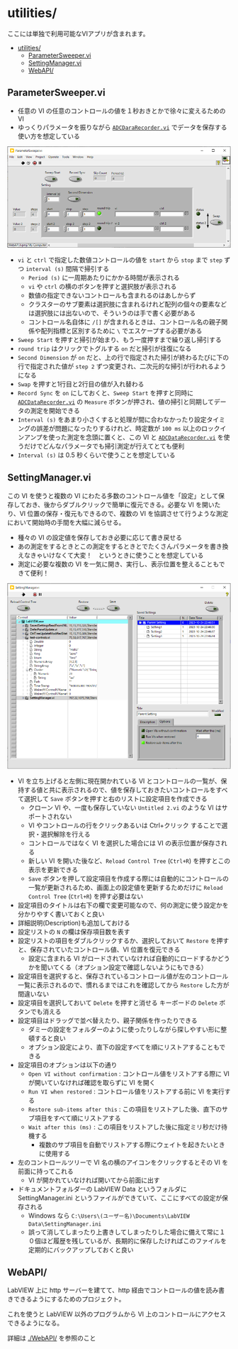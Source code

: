 utilities/
==

ここには単独で利用可能なVIアプリが含まれます。

- [utilities/](#utilities)
  - [ParameterSweeper.vi](#parametersweepervi)
  - [SettingManager.vi](#settingmanagervi)
  - [WebAPI/](#webapi)

ParameterSweeper.vi
--

- 任意の VI の任意のコントロールの値を１秒おきとかで徐々に変えるための VI
- ゆっくりパラメータを振りながら [`ADCDaraRecorder.vi`](../hardware/#adcdatarecordervi--adc-の電圧値を記録するアプリ) でデータを保存する使い方を想定している

![](image4md/panel-ParameterSweeper.png)

- `vi` と `ctrl` で指定した数値コントロールの値を `start` から `stop` まで `step` ずつ `interval (s)` 間隔で掃引する
  - `Period (s)` に一周期あたりにかかる時間が表示される
  - `vi` や `ctrl` の横のボタンを押すと選択肢が表示される
  - 数値の指定できないコントロールも含まれるのはあしからず
  - クラスターのサブ要素は選択肢に含まれるけれど配列の個々の要素などは選択肢には出ないので、そういうのは手で書く必要がある
  - コントロール名自体に `/[]` が含まれるときは、コントロール名の親子関係や配列指標と区別するために `\` でエスケープする必要がある
- `Sweep Start` を押すと掃引が始まり、もう一度押すまで繰り返し掃引する
- `round trip` はクリックでトグルする `on` だと掃引が往復になる
- `Second Dimension` が `on` だと、上の行で指定された掃引が終わるたびに下の行で指定された値が `step 2` ずつ変更され、二次元的な掃引が行われるようになる
- `Swap` を押すと1行目と2行目の値が入れ替わる
- `Record Sync` を `on` にしておくと、`Sweep Start` を押すと同時に [`ADCDataRecorder.vi`](../hardware/#adcdatarecordervi--adc-の電圧値を記録するアプリ) の `Measure` ボタンが押され、値の掃引と同期してデータの測定を開始できる
- `Interval (s)` をあまり小さくすると処理が間に合わなかったり設定タイミングの誤差が問題になったりするけれど、時定数が `100 ms` 以上のロックインアンプを使った測定を念頭に置くと、この VI と [`ADCDataRecorder.vi`](../hardware/#adcdatarecordervi--adc-の電圧値を記録するアプリ) を使うだけでどんなパラメータでも掃引測定が行えてとても便利
- `Interval (s)` は 0.5 秒くらいで使うことを想定している

SettingManager.vi
--

この VI を使うと複数の VI にわたる多数のコントロール値を「設定」として保存しておき、後からダブルクリックで簡単に復元できる。必要な VI を開いたり、VI 位置の保存・復元もできるので、複数の VI を協調させて行うような測定において開始時の手間を大幅に減らせる。

- 種々の VI の設定値を保存しておき必要に応じて書き戻せる
- あの測定をするときとこの測定をするときとでたくさんパラメータを書き換えなきゃいけなくて大変！　というときに使うことを想定している
- 測定に必要な複数の VI を一気に開き、実行し、表示位置を整えることもできて便利！


![](image4md/panel-SettingManager.png)

- VI を立ち上げると左側に現在開かれている VI とコントロールの一覧が、保持する値と共に表示されるので、値を保存しておきたいコントロールをすべて選択して `Save` ボタンを押すと右のリストに設定項目を作成できる
  - クローン VI や、一度も保存していない `Untitled 2.vi` のような VI はサポートされない
  - VI やコントロールの行をクリックあるいは Ctrl+クリック することで選択・選択解除を行える
  - コントロールではなく VI を選択した場合には VI の表示位置が保存される
  - 新しい VI を開いた後など、`Reload Control Tree` (`Ctrl+R`) を押すとこの表示を更新できる
  - `Save` ボタンを押して設定項目を作成する際には自動的にコントロールの一覧が更新されるため、画面上の設定値を更新するためだけに `Reload Control Tree` (`Ctrl+R`) を押す必要はない
- 設定項目のタイトルは右下の欄で変更可能なので、何の測定に使う設定かを分かりやすく書いておくと良い
- 詳細説明(Description)も追加しておける
- 設定リストの `N` の欄は保存項目数を表す
- 設定リストの項目をダブルクリックするか、選択しておいて `Restore` を押すと、保存されていたコントロール値、VI 位置を復元できる
  - 設定に含まれる VI がロードされていなければ自動的にロードするかどうかを聞いてくる（オプション設定で確認しないようにもできる）
- 設定項目を選択すると、保存されているコントロール値が左のコントロール一覧に表示されるので、慣れるまではこれを確認してから `Restore` した方が間違いない
- 設定項目を選択しておいて `Delete` を押すと消せる キーボードの `Delete` ボタンでも消える
- 設定項目はドラッグで並べ替えたり、親子関係を作ったりできる
  - ダミーの設定をフォルダーのように使ったりしながら探しやすい形に整頓すると良い
  - オプション設定により、直下の設定すべてを順にリストアすることもできる
- 設定項目のオプションは以下の通り
  - `Open VI without confirmation` : コントロール値をリストアする際に VI が開いていなければ確認を取らずに VI を開く
  - `Run VI when restored` : コントロール値をリストアする前に VI を実行する
  - `Restore sub-items after this` : この項目をリストアした後、直下のサブ項目をすべて順にリストアする
  - `Wait after this (ms)` : この項目をリストアした後に指定ミリ秒だけ待機する
    - 複数のサブ項目を自動でリストアする際にウェイトを起きたいときに使用する
- 左のコントロールツリーで VI 名の横のアイコンをクリックするとその VI を前面に持ってこれる
  - VI が開かれていなければ開いてから前面に出す
- ドキュメントフォルダーの LabVIEW Data というフォルダに SettingManager.ini というファイルができていて、ここにすべての設定が保存される
  - Windows なら `C:\Users\(ユーザー名)\Documents\LabVIEW Data\SettingManager.ini`
  - 誤って消してしまったり上書きしてしまったりした場合に備えて常に１０個ほど履歴を残しているが、長期的に保存したければこのファイルを定期的にバックアップしておくと良い

WebAPI/
--

LabVIEW 上に http サーバーを建てて、http 経由でコントロールの値を読み書きできるようにするためのプロジェクト。

これを使うと LabVIEW 以外のプログラムから VI 上のコントロールにアクセスできるようになる。

詳細は [./WebAPI/](WebAPI/) を参照のこと
